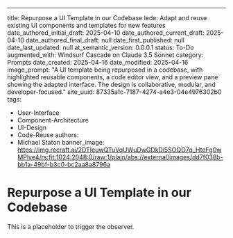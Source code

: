 ---
title: Repurpose a UI Template in our Codebase
lede: Adapt and reuse existing UI components and templates for new features
date_authored_initial_draft: 2025-04-10
date_authored_current_draft: 2025-04-10
date_authored_final_draft: null
date_first_published: null
date_last_updated: null
at_semantic_version: 0.0.0.1
status: To-Do
augmented_with: Windsurf Cascade on Claude 3.5 Sonnet
category: Prompts
date_created: 2025-04-16
date_modified: 2025-04-16
image_prompt: "A UI template being repurposed in a codebase, with highlighted reusable components, a code editor view, and a preview pane showing the adapted interface. The design is collaborative, modular, and developer-focused."
site_uuid: 87335a1c-7187-4274-a4e3-04e4976302b0
tags:
  - User-Interface
  - Component-Architecture
  - UI-Design
  - Code-Reuse
authors:
  - Michael Staton
banner_image: https://img.recraft.ai/2DTIeuwQTuVqUWuDwGDkDi5SOQO7q_HteFg0wMPlve4/rs:fit:1024:2048:0/raw:1/plain/abs://external/images/dd7f038b-bb1a-49bf-b3c0-bc2aa8a8796a

# Repurpose a UI Template in our Codebase

This is a placeholder to trigger the observer.